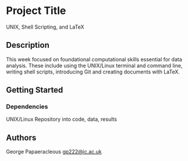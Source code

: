 # Project Title

UNIX, Shell Scripting, and LaTeX

## Description

This week focused on foundational computational skills essential for data analysis. 
These include using the UNIX/Linux terminal and command line, writing shell scripts, introducing Git and creating documents with LaTeX.

## Getting Started

### Dependencies

UNIX/Linux
Repository into code, data, results

## Authors

George Papaeracleous
gp222@ic.ac.uk

